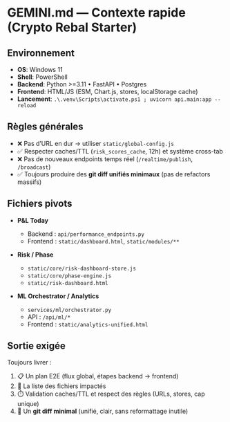# GEMINI.md — Contexte rapide (Crypto Rebal Starter)

## Environnement
- **OS**: Windows 11  
- **Shell**: PowerShell  
- **Backend**: Python >=3.11 • FastAPI • Postgres  
- **Frontend**: HTML/JS (ESM, Chart.js, stores, localStorage cache)  
- **Lancement**: `.\.venv\Scripts\activate.ps1 ; uvicorn api.main:app --reload`

## Règles générales
- ❌ Pas d’URL en dur → utiliser `static/global-config.js`  
- ✅ Respecter caches/TTL (`risk_scores_cache`, 12h) et système cross-tab  
- ❌ Pas de nouveaux endpoints temps réel (`/realtime/publish`, `/broadcast`)  
- ✅ Toujours produire des **git diff unifiés minimaux** (pas de refactors massifs)  

## Fichiers pivots
- **P&L Today**  
  - Backend : `api/performance_endpoints.py`  
  - Frontend : `static/dashboard.html`, `static/modules/**`  

- **Risk / Phase**  
  - `static/core/risk-dashboard-store.js`  
  - `static/core/phase-engine.js`  
  - `static/risk-dashboard.html`  

- **ML Orchestrator / Analytics**  
  - `services/ml/orchestrator.py`  
  - API : `/api/ml/*`  
  - Frontend : `static/analytics-unified.html`  

## Sortie exigée
Toujours livrer :  
1. 📋 Un plan E2E (flux global, étapes backend → frontend)  
2. 📂 La liste des fichiers impactés  
3. ⏱️ Validation caches/TTL et respect des règles (URLs, stores, cap unique)  
4. 📝 Un **git diff minimal** (unifié, clair, sans reformattage inutile)  
